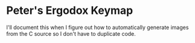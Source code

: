 # Peter's Ergodox Keymap

I'll document this when I figure out how to automatically generate
images from the C source so I don't have to duplicate code.
